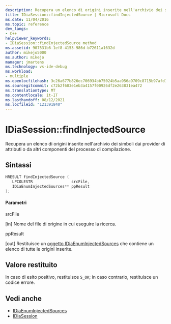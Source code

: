 ```yaml
---
description: Recupera un elenco di origini inserite nell'archivio dei simboli dai provider di attributi o da altri componenti del processo di compilazione.
title: IDiaSession::findInjectedSource | Microsoft Docs
ms.date: 11/04/2016
ms.topic: reference
dev_langs:
- C++
helpviewer_keywords:
- IDiaSession::findInjectedSource method
ms.assetid: 907531b6-1ef8-4153-986d-b72611a1632d
author: mikejo5000
ms.author: mikejo
manager: jmartens
ms.technology: vs-ide-debug
ms.workload:
- multiple
ms.openlocfilehash: 3c26a677b826ec706934bb75024b5aa956a9709c8715b97afd1dc0a608c3c283
ms.sourcegitcommit: c72b2f603e1eb3a4157f00926df2e263831ea472
ms.translationtype: MT
ms.contentlocale: it-IT
ms.lasthandoff: 08/12/2021
ms.locfileid: "121391840"
---
```

# <a name="idiasessionfindinjectedsource"></a>IDiaSession::findInjectedSource
Recupera un elenco di origini inserite nell'archivio dei simboli dai provider di attributi o da altri componenti del processo di compilazione.

## <a name="syntax"></a>Sintassi

```C++
HRESULT findInjectedSource ( 
   LPCOLESTR                 srcFile,
   IDiaEnumInjectedSources** ppResult
);
```

#### <a name="parameters"></a>Parametri
 srcFile

[in] Nome del file di origine in cui eseguire la ricerca.

 ppResult

[out] Restituisce un [oggetto IDiaEnumInjectedSources](../../debugger/debug-interface-access/idiaenuminjectedsources.md) che contiene un elenco di tutte le origini inserite.

## <a name="return-value"></a>Valore restituito
 In caso di esito positivo, restituisce `S_OK`; in caso contrario, restituisce un codice errore.

## <a name="see-also"></a>Vedi anche
- [IDiaEnumInjectedSources](../../debugger/debug-interface-access/idiaenuminjectedsources.md)
- [IDiaSession](../../debugger/debug-interface-access/idiasession.md)
